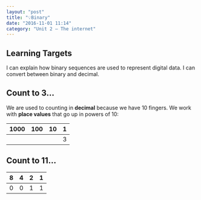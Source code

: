 ```yaml
---
layout: "post"
title: "💡Binary"
date: "2016-11-01 11:14"
category: "Unit 2 – The internet"
---
```


## Learning Targets
I can explain how binary sequences are used to represent digital data.
I can convert between binary and decimal.

## Count to 3...
We are used to counting in **decimal** because we have 10 fingers. We work with **place values** that go up in powers of 10:

| 1000 | 100 | 10 | 1 |
|------|-----|----|:---:|
|      |     |    | 3 |

## Count to 11...

| 8 | 4 | 2 | 1 |
|:--:|:--:|:--:|:--:|
| 0 | 0 | 1 | 1 |
